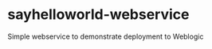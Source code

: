 sayhelloworld-webservice
========================

Simple webservice to demonstrate deployment to Weblogic
